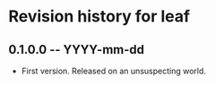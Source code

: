 # Revision history for leaf

## 0.1.0.0 -- YYYY-mm-dd

* First version. Released on an unsuspecting world.
